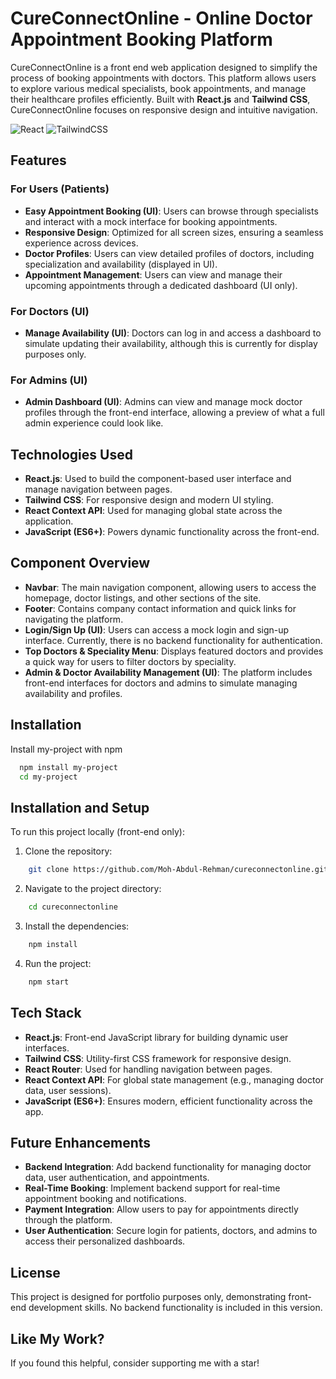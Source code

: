 
# CureConnectOnline - Online Doctor Appointment Booking Platform

CureConnectOnline is a front end web application designed to simplify the process of booking appointments with doctors. This platform allows users to explore various medical specialists, book appointments, and manage their healthcare profiles efficiently. Built with **React.js** and **Tailwind CSS**, CureConnectOnline focuses on responsive design and intuitive navigation.



![React](https://img.shields.io/badge/React-20232A?style=for-the-badge&logo=react&logoColor=61DAFB)
![TailwindCSS](https://img.shields.io/badge/Tailwind_CSS-38B2AC?style=for-the-badge&logo=tailwind-css&logoColor=white)


## Features

### For Users (Patients)
- **Easy Appointment Booking (UI)**: Users can browse through specialists and interact with a mock interface for booking appointments.
- **Responsive Design**: Optimized for all screen sizes, ensuring a seamless experience across devices.
- **Doctor Profiles**: Users can view detailed profiles of doctors, including specialization and availability (displayed in UI).
- **Appointment Management**: Users can view and manage their upcoming appointments through a dedicated dashboard (UI only).

### For Doctors (UI)
- **Manage Availability (UI)**: Doctors can log in and access a dashboard to simulate updating their availability, although this is currently for display purposes only.

### For Admins (UI)
- **Admin Dashboard (UI)**: Admins can view and manage mock doctor profiles through the front-end interface, allowing a preview of what a full admin experience could look like.

## Technologies Used
- **React.js**: Used to build the component-based user interface and manage navigation between pages.
- **Tailwind CSS**: For responsive design and modern UI styling.
- **React Context API**: Used for managing global state across the application.
- **JavaScript (ES6+)**: Powers dynamic functionality across the front-end.

## Component Overview

- **Navbar**: The main navigation component, allowing users to access the homepage, doctor listings, and other sections of the site.
- **Footer**: Contains company contact information and quick links for navigating the platform.
- **Login/Sign Up (UI)**: Users can access a mock login and sign-up interface. Currently, there is no backend functionality for authentication.
- **Top Doctors & Speciality Menu**: Displays featured doctors and provides a quick way for users to filter doctors by speciality.
- **Admin & Doctor Availability Management (UI)**: The platform includes front-end interfaces for doctors and admins to simulate managing availability and profiles.


## Installation

Install my-project with npm

```bash
  npm install my-project
  cd my-project
```
    


## Installation and Setup
To run this project locally (front-end only):

1. Clone the repository:
    
```bash
    git clone https://github.com/Moh-Abdul-Rehman/cureconnectonline.git
```
    


2. Navigate to the project directory:
    
```bash
    cd cureconnectonline
```


3. Install the dependencies:
    
```bash
    npm install
```


4. Run the project:
    
```bash
    npm start
```

## Tech Stack
- **React.js**: Front-end JavaScript library for building dynamic user interfaces.
- **Tailwind CSS**: Utility-first CSS framework for responsive design.
- **React Router**: Used for handling navigation between pages.
- **React Context API**: For global state management (e.g., managing doctor data, user sessions).
- **JavaScript (ES6+)**: Ensures modern, efficient functionality across the app.


## Future Enhancements
- **Backend Integration**: Add backend functionality for managing doctor data, user authentication, and appointments.
- **Real-Time Booking**: Implement backend support for real-time appointment booking and notifications.
- **Payment Integration**: Allow users to pay for appointments directly through the platform.
- **User Authentication**: Secure login for patients, doctors, and admins to access their personalized dashboards.

## License
This project is designed for portfolio purposes only, demonstrating front-end development skills. No backend functionality is included in this version.

## Like My Work?
If you found this helpful, consider supporting me with a star!
